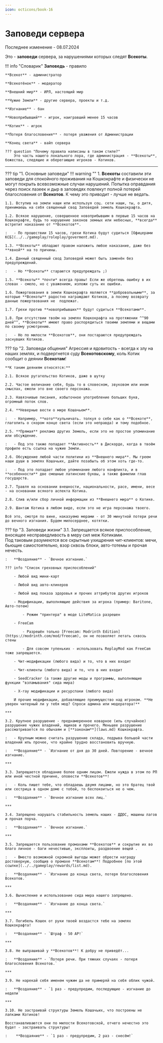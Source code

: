 ```yaml
---
icon: octicons/book-16
---
```


# Заповеди сервера
Последнее изменение - 08.07.2024

Это - **заповеди** сервера, за нарушениями которых следят **Всекоты**.

!!! info "Словарик"
    **Заповедь** - правило

    **Всекот** - администратор

    **Всекотёнок** - модератор

    **Внешний мир** - ИРЛ, настоящий мир

    **Чужие Земли** - другие сервера, проекты и т.д.

    **Изгнание** - бан

    **Новоприбывший** - игрок, наигравший менее 15 часов

    **Котик** - игрок

    **Потеря благословения** - потеря уважения от Администрации

    **Конец света** - вайп сервера

    ??? question "Почему правила написаны в таком стиле?"
        Это часть нашего локального лора, где администрация - **Всекоты**, божества, следящие и оберегающие игроков - Котиков.

***

??? tip "1. Основные заповеди"
    !!! warning ""
        1\. **Всекоты** составили эти заповеди для спокойного проживания на Кошкокрафте и физически не могут покрыть всевозможные случаи нарушений. Попытка оправдания через поиск лазеек и дыр в заповедях повлекут полной потерей благословения от **Всекотов**. К чему это приводит - лучше не ведать.

    1.1. Вступив на земли наши или используя соц. сети наши, ты, о дитя, принимаешь на себя священный свод Заповедей земель Кошкокрафта.

    1.2. Всякое нарушение, совершенное новоприбывшим в первые 15 часов на Кошкокрафте, будь то нарушение законов земных или небесных, **всегда** встретит наказание от **Всекотов**.  

    :   - По прошествии 15 часов, грехи Котика будут судиться [Офицерами КСБ](../../gameplay/roleplay/goverment.md).
    
    1.3. **Всекоты** обладают правом наложить любое наказание, даже без **явной** на то причины.

    1.4. Данный священный свод Заповедей может быть заменён без предупреждений.

    :   - Но **Всекоты** стараются предупреждать ;)

    1.5. **Всекоты** *почти* всегда правы! Если же обретешь ошибку в их словах - смело, но с уважением, изложи суть их ошибки.

    1.6. Пожертвования в земли Кошкокрафта являются **добровольными**, за которые **Всекоты** радостно награждают Котиков, а посему возврату данные пожертвования не  подлежат.

    1.7. Грехи против **новоприбывших** будут судиться **Всекотами**.

    1.8. При отсутствии твоём на землях Кошкокрафта на протяжении ^^90 дней^^, **Всекоты** имеют право распорядиться твоими землями и вещами по своему усмотрению.

    :   - Но по милости **Всекотов**, они постараются предупреждать заснувших Котиков.

??? tip "2. Заповеди общения"
    Агрессия и ядовитость - всегда к злу на наших землях, и подвергнется суду **Всекотовскому**, коль Котик сообщит о деянии **Всекотам**!

    **К таким деяниям относятся:**

    2.1. Всякое ругательство Котиков, даже в шутку

    2.2. Частое величание себя, будь то в словесном, звуковом или ином смыслах, ежели это вне своего персонажа.

    2.3. Навязчивые писания, избыточное употребление больших букв, огромный поток слов.

    2.4. **Неверные вести о мире Кошачьем**.

    :   - Например, **кото**хульничать. толкуя о себе как о **Всекоте**, глаголить о скором конце света (если это неправда) и тому подобное.

    2.5. **Прямая** реклама других Земель, если это не простое упоминание или обсуждение.

    :   - Под это также попадает **Активность** в Дискорде, когда в твоём профиле есть ссылка на чужие Земли.

    2.6. Обсуждение любой части политики из **Внешнего мира**. Мы греем наши души в землях Кошачьих, дайте позабыть об этом хоть где-то.

    :   - Под это попадает любое упоминание любого конфликта, и в **особенности** две смешные латинские буквы, а также фамилии глав государств.

    2.7. Травля на основании внешности, национальности, расе, имени, весе - на основании всякого аспекта Котика.

    2.8. Слив и/или сбор личной информации из **Внешнего мира** о Котике.

    2.9. Шантаж Котика в любом виде, если это не игра персонажа твоего.

    Всё это, смотря по вине, наказуемо мерами - от 30 минутной потери речи до вечного изгнания. Будем милосерднее, котятки.

??? tip "3. Заповеди жизни"
    3.1. Запрещается всякое приспособление, вносящее несправедливость в меру сил меж Котиками.  
    Под таковым разумеются все скрытные ухищрения чит-клиентов: мечи, бьющие самостоятельно, взор сквозь блоки, авто-тотемы и прочая нечесть.

    :   **Воздаяние** - `Вечное изгнание.`

    ??? info "Список греховных приспособлений"

        - Любой вид мини-карт

        - Любой вид авто-кликеров

        - Любой вид показа здоровья и прочих аттрибутов других игроков

        - Модификации, выполняющие действия за игрока (пример: Baritone, Авто-тотем)

            - Режим "принтера" в моде LiteMatica разрешен
        
        - FreeCam 

            - Разрешён только [Freecam: Modrinth Edition](https://modrinth.com/mod/freecam), он не позволяет летать сквозь стены
        
            - Для совсем тупеньких - использовать ReplayMod как FreeCam тоже запрещается.

        - Чит-модификации (любого вида) и то, что в них входит

        - Чит-клиенты (любого вида) и то, что в них входит
        
        - SeedCracker (а также другие моды и программы, выполняющие функции "взламывания" сида мира)
        
        - X-ray модификации и ресурспаки (любого вида) 
        
        И прочие модификации, добавляющие преимущество над игроком. **Не уверен читерный ли у тебя мод? Спроси админа или модератора!**

    ***

    3.2. Крупное разрушение - преднамеренное коварное (иль случайное) разрушение чужих владений, ящиков и прочего. Меньшее разрушение рассматривается по обычаям и [**законам**](laws.md) Кошкокрафта.

    :   - Крупным можно считать разрушение склада, подрыва большой части владений иль прочее, что крайне трудно восстановить вручную.

    :   **Воздаяние** - `Изгнание от дня до 30 дней. Повторение - вечное изгнание.`

    ***

    3.3. Запрещается обладание более одним лицом. Ежели нужда в этом по РП или иной честной причине, оповести **Всекотов**!

    :   - Коль пишет тебе, что обладаешь двумя лицами, но это братец твой или сестрица в одном доме с тобой, то беспокоиться не о чем.

    :   **Воздаяние** - `Вечное изгнание всех лиц.`

    ***

    3.4. Запрещено нарушать стабильность земель наших - ДДОС, машины лагов и прочая порча.

    :   **Воздаяние** - `Вечное изгнание.`

    ***

    3.5. Запрещается пользование промахами **Всекотов** и сокрытие их во благо личное - баги нечестивые, эксплоиты, раздвоение вещей .

    :   - Вместо возможной скромной выгоды может обрести награду достоверную, сообщив о промахе **Всекотам**! Подробнее [по этой ссылке](../../gameplay/rewards/list.md).

    :   **Воздаяние** - `Изгнание до конца света, потеря благословения Всекотов.`

    ***

    3.6. Вычисление и использование сида мира нашего запрещено.

    :   **Воздаяние** - `Изгнание до конца света.`

    ***

    3.7. Погибель Кошек от руки твоей воздастся тебе на землях Кошкокрафта!

    :   **Воздаяние** - `Штраф - 50 АР!`

    ***

    3.8. Не выпрашивай у **Всекотов**! К добру не приведёт...

    :   **Воздаяние** - `Потеря речи. При тяжких случаях - потеря благословения Всекотов.`

    ***

    3.9. Не нарекай себя именем чужим да не примеряй на себя облик чужой.

    :   **Воздаяние** - `1 раз - предупредим, последующие - изгнание до недели`

    ***

    3.10. Не застраивай структуры Земель Кошачьих, что построены не лапками Котиков!

    Восстанавливаются они по милости Всекотовской, отчего нечестно это будет - застраивать структуры!

    :    **Воздаяние** - `1 раз - предупредим, 2 раз - снесём!`

